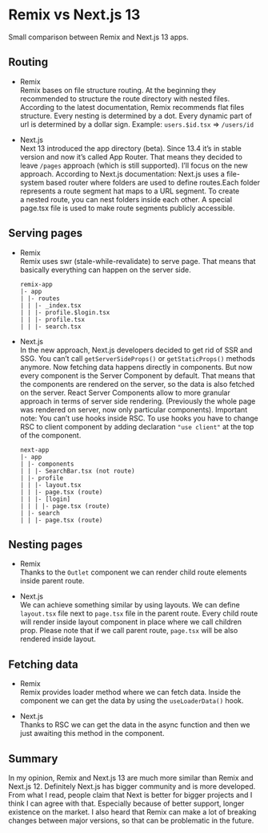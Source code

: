 # Remix vs Next.js 13

Small comparison between Remix and Next.js 13 apps.

## Routing

- Remix\
  Remix bases on file structure routing. At the beginning they recommended to structure the route directory with nested files.
  According to the latest documentation, Remix recommends flat files structure. Every nesting is determined by a dot. Every dynamic part of url is determined by a dollar sign.
  Example:
  `users.$id.tsx` => `/users/id`

- Next.js\
  Next 13 introduced the app directory (beta). Since 13.4 it’s in stable version and now it’s called App Router. That means they decided to leave `/pages` approach (which is still supported). I’ll focus on the new approach.
  According to Next.js documentation:
  Next.js uses a file-system based router where folders are used to define routes.Each folder represents a route segment hat maps to a URL segment. To create a nested route, you can nest folders inside each other. A special page.tsx file is used to make route segments publicly accessible.

## Serving pages

- Remix\
  Remix uses swr (stale-while-revalidate) to serve page. That means that basically everything can happen on the server side.

  ```
  remix-app
  |- app
  | |- routes
  | | |- _index.tsx
  | | |- profile.$login.tsx
  | | |- profile.tsx
  | | |- search.tsx
  ```

- Next.js\
  In the new approach, Next.js developers decided to get rid of SSR and SSG. You can’t call `getServerSideProps()` or `getStaticProps()` methods anymore. Now fetching data happens directly in components. But now every component is the Server Component by default. That means that the components are rendered on the server, so the data is also fetched on the server. React Server Components allow to more granular approach in terms of server side rendering. (Previously the whole page was rendered on server, now only particular components). Important note: You can’t use hooks inside RSC. To use hooks you have to change RSC to client component by adding declaration `"use client"` at the top of the component.
  ```
  next-app
  |- app
  | |- components
  | | |- SearchBar.tsx (not route)
  | |- profile
  | | |- layout.tsx
  | | |- page.tsx (route)
  | | |- [login]
  | | | |- page.tsx (route)
  | |- search
  | | |- page.tsx (route)
  ```

## Nesting pages

- Remix\
  Thanks to the `Outlet` component we can render child route elements inside parent route.

- Next.js\
  We can achieve something similar by using layouts. We can define `layout.tsx` file next to `page.tsx` file in the parent route. Every child route will render inside layout component in place where we call children prop. Please note that if we call parent route, `page.tsx` will be also rendered inside layout.

## Fetching data

- Remix\
  Remix provides loader method where we can fetch data. Inside the component we can get the data by using the `useLoaderData()` hook.

- Next.js\
  Thanks to RSC we can get the data in the async function and then we just awaiting this method in the component.

## Summary

In my opinion, Remix and Next.js 13 are much more similar than Remix and Next.js 12. Definitely Next.js has bigger community and is more developed. From what I read, people claim that Next is better for bigger projects and I think I can agree with that. Especially because of better support, longer existence on the market. I also heard that Remix can make a lot of breaking changes between major versions, so that can be problematic in the future.
